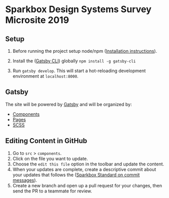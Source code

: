 Sparkbox Design Systems Survey Microsite 2019
======================

Setup
-----
1. Before running the project setup node/npm ([Installation instructions](https://github.com/joyent/node/wiki/Installing-Node.js-via-package-manager)).

2. Install the ([Gatsby CLI](https://www.gatsbyjs.org/docs/quick-start#install-the-gatsby-cli)) globally `npm install -g gatsby-cli`

3. Run `gatsby develop`. This will start a hot-reloading development environment at `localhost:8000`.

Gatsby
-------
The site will be powered by [Gatsby](https://www.gatsbyjs.org) and will be organized by:
- [Components](#components)
- [Pages](#pages)
- [SCSS](#scss)

Editing Content in GitHub
-------------------------
1. Go to `src` > `components`.
2. Click on the file you want to update.
3. Choose the `edit this file` option in the toolbar and update the content.
4. When your updates are complete, create a descriptive commit about your updates that follows the ([Sparkbox Standard on commit messages](https://github.com/sparkbox/standard/tree/master/code-style/git#the-art-of-the-commit-message)).
5. Create a new branch and open up a pull request for your changes, then send the PR to a teammate for review.
